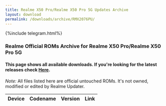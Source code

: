 ```yaml
---
title: Realme X50 Pro/Realme X50 Pro 5G Updates Archive
layout: download
permalink: /downloads/archive/RMX2076PU/
---
```


{%include telegram.html%}

<div class="col-12 mx-auto">
    <h3 class="title bg-light p-2 rounded">Realme Official ROMs Archive for Realme X50 Pro/Realme X50 Pro 5G</h3>
    <h4>This page shows all available downloads. If you're looking for the latest releases check
        <a href="/downloads/latest/RMX2076PU/">Here</a>.</h4>
    <p><i>Note: </i>All files listed here are official untouched ROMs.
        It's not owned, modified or edited by Realme Updater.</p>
    <div class="table-responsive-md" id="table-wrapper">
        <table id="downloads" class="display dt-responsive compact table table-striped table-hover table-sm">
            <thead class="thead-dark">
                <tr>
                    <th>Device</th>
                    <th>Codename</th>
                    <th>Version</th>
                    <th>Link</th>
                </tr>
            </thead>
            <script>loadArchive("RMX2076PU")</script>
        </table>
    </div>
</div>
